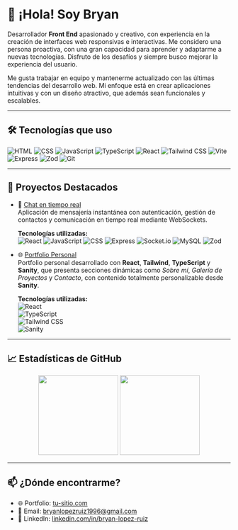 # 👋 ¡Hola! Soy Bryan

Desarrollador **Front End** apasionado y creativo, con experiencia en la creación de interfaces web responsivas e interactivas. Me considero una persona  proactiva, con una gran capacidad para aprender y adaptarme a nuevas tecnologías. Disfruto de los desafíos y siempre busco mejorar la experiencia del usuario.

Me gusta trabajar en equipo y mantenerme actualizado con las últimas tendencias del desarrollo web. Mi enfoque está en crear aplicaciones intuitivas y con un diseño atractivo, que además sean funcionales y escalables.


---

## 🛠️ Tecnologías que uso

![HTML](https://img.shields.io/badge/-HTML5-E34F26?logo=html5&logoColor=white)
![CSS](https://img.shields.io/badge/-CSS3-1572B6?logo=css3&logoColor=white)
![JavaScript](https://img.shields.io/badge/-JavaScript-F7DF1E?logo=javascript&logoColor=black)
![TypeScript](https://img.shields.io/badge/-TypeScript-3178C6?logo=typescript&logoColor=white)
![React](https://img.shields.io/badge/-React-61DAFB?logo=react&logoColor=white)
![Tailwind CSS](https://img.shields.io/badge/-TailwindCSS-38B2AC?logo=tailwind-css&logoColor=white)
![Vite](https://img.shields.io/badge/-Vite-646CFF?logo=vite&logoColor=white)
![Express](https://img.shields.io/badge/-Express-000000?logo=express&logoColor=white)
![Zod](https://img.shields.io/badge/-Zod-3C6DF0?logo=data:image/svg+xml;base64,PHN2ZyBmaWxsPSIjZmZmIiB4bWxucz0iaHR0cDovL3d3dy53My5vcmcvMjAwMC9zdmciIHdpZHRoPSIxMiIgaGVpZ2h0PSIxMiI+PHJlY3Qgd2lkdGg9IjEyIiBoZWlnaHQ9IjEyIiBmaWxsPSIjM2M2ZGYwIiByeD0iMiIvPjwvc3ZnPg==)
![Git](https://img.shields.io/badge/-Git-F05032?logo=git&logoColor=white)

---


## 🚀 Proyectos Destacados

- 💬 [Chat en tiempo real](https://github.com/bryanlr96/chat-realTime)  
  Aplicación de mensajería instantánea con autenticación, gestión de contactos y comunicación en tiempo real mediante WebSockets.

  **Tecnologías utilizadas:**  
  ![React](https://img.shields.io/badge/-React-61DAFB?logo=react&logoColor=white)
  ![JavaScript](https://img.shields.io/badge/-JavaScript-F7DF1E?logo=javascript&logoColor=black)
  ![CSS](https://img.shields.io/badge/-CSS3-1572B6?logo=css3&logoColor=white)
  ![Express](https://img.shields.io/badge/-Express-000000?logo=express&logoColor=white)
  ![Socket.io](https://img.shields.io/badge/-Socket.io-010101?logo=socket.io&logoColor=white)
  ![MySQL](https://img.shields.io/badge/-MySQL-4479A1?logo=mysql&logoColor=white)
  ![Zod](https://img.shields.io/badge/-Zod-3C6DF0?logo=data:image/svg+xml;base64,PHN2ZyBmaWxsPSIjZmZmIiB4bWxucz0iaHR0cDovL3d3dy53My5vcmcvMjAwMC9zdmciIHdpZHRoPSIxMiIgaGVpZ2h0PSIxMiI+PHJlY3Qgd2lkdGg9IjEyIiBoZWlnaHQ9IjEyIiBmaWxsPSIjM2M2ZGYwIiByeD0iMiIvPjwvc3ZnPg==)

- 🌐 [Portfolio Personal](https://github.com/bryanlr96/portfolio)  
  Portfolio personal desarrollado con **React**, **Tailwind**, **TypeScript** y **Sanity**, que presenta secciones dinámicas como *Sobre mí*, *Galería de Proyectos* y *Contacto*, con contenido totalmente personalizable desde **Sanity**.

  **Tecnologías utilizadas:**  
  ![React](https://img.shields.io/badge/-React-61DAFB?logo=react&logoColor=white)  
  ![TypeScript](https://img.shields.io/badge/-TypeScript-3178C6?logo=typescript&logoColor=white)  
  ![Tailwind CSS](https://img.shields.io/badge/-TailwindCSS-38B2AC?logo=tailwind-css&logoColor=white)  
  ![Sanity](https://img.shields.io/badge/-Sanity-FF4F00?logo=sanity&logoColor=white)


---

## 📈 Estadísticas de GitHub

<div align="center">
  <img height="180em" src="https://github-readme-stats.vercel.app/api?username=bryanlr96&show_icons=true&theme=radical" />
  <img height="180em" src="https://github-readme-stats.vercel.app/api/top-langs/?username=bryanlr96&layout=compact&theme=radical" />
</div>

---

## 📫 ¿Dónde encontrarme?

- 🌐 Portfolio: [tu-sitio.com](https://tu-sitio.com)
- 📧 Email: bryanlopezruiz1996@gmail.com
- 💼 LinkedIn: [linkedin.com/in/bryan-lopez-ruiz](https://www.linkedin.com/in/bryan-lopez-ruiz)


